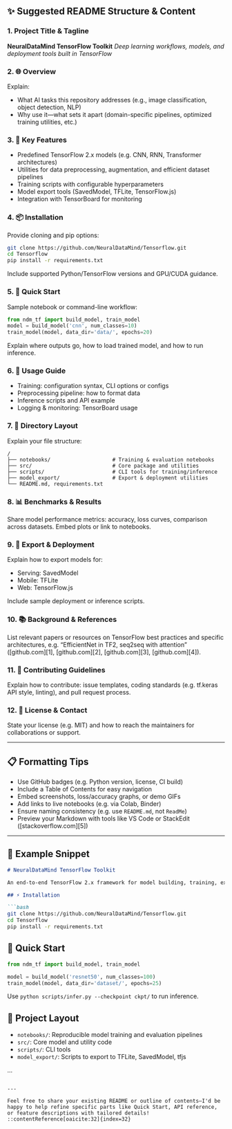## ✨ Suggested README Structure & Content

### 1. Project Title & Tagline

**NeuralDataMind TensorFlow Toolkit**
*Deep learning workflows, models, and deployment tools built in TensorFlow*

### 2. 🌐 Overview

Explain:

* What AI tasks this repository addresses (e.g., image classification, object detection, NLP)
* Why use it—what sets it apart (domain-specific pipelines, optimized training utilities, etc.)

### 3. 🚀 Key Features

* Predefined TensorFlow 2.x models (e.g. CNN, RNN, Transformer architectures)
* Utilities for data preprocessing, augmentation, and efficient dataset pipelines
* Training scripts with configurable hyperparameters
* Model export tools (SavedModel, TFLite, TensorFlow\.js)
* Integration with TensorBoard for monitoring

### 4. 📦 Installation

Provide cloning and pip options:

```bash
git clone https://github.com/NeuralDataMind/Tensorflow.git
cd Tensorflow
pip install -r requirements.txt
```

Include supported Python/TensorFlow versions and GPU/CUDA guidance.

### 5. 🧪 Quick Start

Sample notebook or command-line workflow:

```python
from ndm_tf import build_model, train_model
model = build_model('cnn', num_classes=10)
train_model(model, data_dir='data/', epochs=20)
```

Explain where outputs go, how to load trained model, and how to run inference.

### 6. 🧭 Usage Guide

* Training: configuration syntax, CLI options or configs
* Preprocessing pipeline: how to format data
* Inference scripts and API example
* Logging & monitoring: TensorBoard usage

### 7. 📁 Directory Layout

Explain your file structure:

```
/
├── notebooks/                    # Training & evaluation notebooks
├── src/                          # Core package and utilities
├── scripts/                      # CLI tools for training/inference
├── model_export/                 # Export & deployment utilities
└── README.md, requirements.txt
```

### 8. 📊 Benchmarks & Results

Share model performance metrics: accuracy, loss curves, comparison across datasets. Embed plots or link to notebooks.

### 9. 🔧 Export & Deployment

Explain how to export models for:

* Serving: SavedModel
* Mobile: TFLite
* Web: TensorFlow\.js

Include sample deployment or inference scripts.

### 10. 📚 Background & References

List relevant papers or resources on TensorFlow best practices and specific architectures, e.g. “EfficientNet in TF2, seq2seq with attention” ([github.com][1], [github.com][2], [github.com][3], [github.com][4]).

### 11. 🤝 Contributing Guidelines

Explain how to contribute: issue templates, coding standards (e.g. tf.keras API style, linting), and pull request process.

### 12. 📄 License & Contact

State your license (e.g. MIT) and how to reach the maintainers for collaborations or support.

---

## 📋 Formatting Tips

* Use GitHub badges (e.g. Python version, license, CI build)
* Include a Table of Contents for easy navigation
* Embed screenshots, loss/accuracy graphs, or demo GIFs
* Add links to live notebooks (e.g. via Colab, Binder)
* Ensure naming consistency (e.g. use `README.md`, not `ReadMe`)
* Preview your Markdown with tools like VS Code or StackEdit ([stackoverflow.com][5])

---

## 🧩 Example Snippet

````markdown
# NeuralDataMind TensorFlow Toolkit

An end-to-end TensorFlow 2.x framework for model building, training, exporting, and deployment—complete with scripts, notebooks, and examples.

## ⚡ Installation

```bash
git clone https://github.com/NeuralDataMind/Tensorflow.git
cd Tensorflow
pip install -r requirements.txt
````

## 🚀 Quick Start

```python
from ndm_tf import build_model, train_model

model = build_model('resnet50', num_classes=100)
train_model(model, data_dir='dataset/', epochs=25)
```

Use `python scripts/infer.py --checkpoint ckpt/` to run inference.

## 📁 Project Layout

* `notebooks/`: Reproducible model training and evaluation pipelines
* `src/`: Core model and utility code
* `scripts/`: CLI tools
* `model_export/`: Scripts to export to TFLite, SavedModel, tfjs

...

```

---

Feel free to share your existing README or outline of contents—I'd be happy to help refine specific parts like Quick Start, API reference, or feature descriptions with tailored details!
::contentReference[oaicite:32]{index=32}
```
